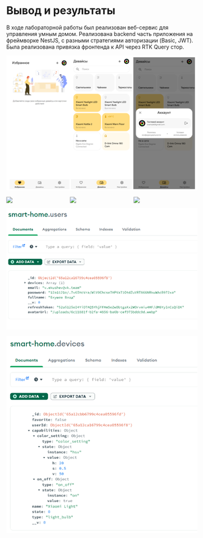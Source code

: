 # Вывод и результаты

В ходе лабораторной работы был реализован веб-сервис для управления умным домом. Реализована backend часть приложения на фреймворке NestJS, с разными стратегиями авторизации (Basic, JWT). Была реализована привязка фронтенда к API через RTK Query стор.

![Alt text](assets/frontend1.png)

<div style="display: flex; gap: 8px;">
  <img src="/assets/frontend2.png" width="160px" />
  <img src="/assets/frontend3.png" width="160px" />
  <img src="/assets/frontend4.png" width="160px" />
</div>

![Alt text](assets/frontend5.png)

![Alt text](assets/frontend6.png)